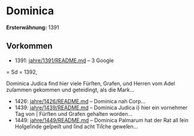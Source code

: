 # Dominica

**Ersterwähnung:** 1391

## Vorkommen
- 1391: [jahre/1391/README.md](../jahre/1391/README.md) – 3
Google


= Sd =
1392,

Dominica Judica find hier viele Fürſten, Grafen,
und Herren vom Adel zuſammen gekommen und geteidingt,
als die Mark...
- 1426: [jahre/1426/README.md](../jahre/1426/README.md) – Dominica nah Corp...
- 1439: [jahre/1439/README.md](../jahre/1439/README.md) – Dominica Judica i} hier ein vornehmer Tag von
| Fürſten und Grafen gehalten worden...
- 1449: [jahre/1449/README.md](../jahre/1449/README.md) – Dominica Palmarum hat der Rat all ſein Hoſgeſinde
geſpeiſt und ſind acht Tiſche geweſen...
